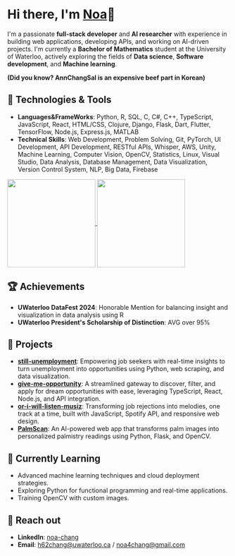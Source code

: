# Hi there, I'm [Noa](https://annchangsal.github.io/noa-8bit/)👋

I'm a passionate **full-stack developer** and **AI researcher** with experience in building web applications, developing APIs, and working on AI-driven projects. 
I'm currently a **Bachelor of Mathematics** student at the University of Waterloo, actively exploring the fields of **Data science**, **Software development**, and **Machine learning**.

**(Did you know? AnnChangSal is an expensive beef part in Korean)**


## 🚀 Technologies & Tools
- **Languages&FrameWorks**: Python, R, SQL, C, C#, C++, TypeScript, JavaScript, React, HTML/CSS, Clojure, Django, Flask, Dart, Flutter, TensorFlow, Node.js, Express.js, MATLAB
- **Technical Skills**: Web Development, Problem Solving, Git, PyTorch, UI Development, API Development, RESTful APIs, Whisper, AWS, Unity, Machine Learning, Computer Vision, OpenCV, Statistics, Linux, Visual Studio, Data Analysis, Database Management, Data Visualization, Version Control System, NLP, Big Data, Firebase

<a href="https://github.com/anuraghazra/github-readme-stats">
  <img height=200 align="center" src="https://github-readme-stats.vercel.app/api/top-langs/?username=AnnChangSal&layout=compact&theme=radical" />
</a>

<a href="https://skillicons.dev">
  <img height=200 align="center" src="https://skillicons.dev/icons?i=aws,c,cs,cpp,clojure,css,dart,django,firebase,flask,flutter,git,github,heroku,html,js,linux,latex,mysql,nextjs,nodejs,npm,opencv,postgres,py,pytorch,r,react,swift,ts,unity,visualstudio&perline=8" />
</a>

## 🏆 Achievements
- **UWaterloo DataFest 2024**: Honorable Mention for balancing insight and visualization in data analysis using R
- **UWaterloo President's Scholarship of Distinction**: AVG over 95%

## 🔧 Projects
- **[still-unemployment](https://github.com/AnnChangSal/still-unemployment)**: Empowering job seekers with real-time insights to turn unemployment into opportunities using Python, web scraping, and data visualization.
- **[give-me-opportunity](https://github.com/AnnChangSal/give-me-opportunity)**: A streamlined gateway to discover, filter, and apply for dream opportunities with ease, leveraging TypeScript, React, Node.js, and API integration.
- **[or-i-will-listen-musiz](https://github.com/AnnChangSal/or-i-will-listen-muzic)**: Transforming job rejections into melodies, one track at a time, built with JavaScript, Spotify API, and responsive web design.
- **[PalmScan](https://github.com/AnnChangSal/palmscan)**: An AI-powered web app that transforms palm images into personalized palmistry readings using Python, Flask, and OpenCV.



## 🌱 Currently Learning
- Advanced machine learning techniques and cloud deployment strategies.
- Exploring Python for functional programming and real-time applications.
- Training OpenCV with custom images.

## 💬 Reach out
- **LinkedIn**: [noa-chang](https://www.linkedin.com/in/noachang/)
- **Email**: h62chang@uwaterloo.ca / noa4chang@gmail.com
